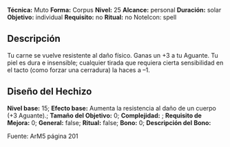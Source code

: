 
**Técnica:** Muto
**Forma:** Corpus
**Nivel:** 25
**Alcance:** personal 
**Duración:** solar  
**Objetivo:** individual
**Requisito:** no
**Ritual:** no
NoteIcon: spell




## Descripción 
<p>Tu carne se vuelve resistente al daño físico. Ganas un +3 a tu Aguante. Tu piel es dura e insensible; cualquier tirada que requiera cierta sensibilidad en el tacto (como forzar una cerradura) la haces a –1.</p>

## Diseño del Hechizo 

**Nivel base:** 15; **Efecto base:** Aumenta la resistencia al daño de un cuerpo (+3 Aguante).;  **Tamaño del **Objetivo:**** 0; **Complejidad:** ; **Requisito de Mejora:** 0; **General:** false; **Ritual:** false; **Bono:** 0; **Descripción del** **Bono:** 

Fuente: ArM5 página 201